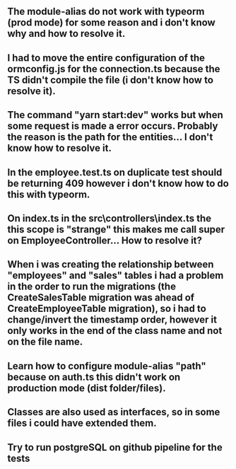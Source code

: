 ## The module-alias do not work with typeorm (prod mode) for some reason and i don't know why and how to resolve it.
## I had to move the entire configuration of the ormconfig.js for the connection.ts because the TS didn't compile the file (i don't know how to resolve it).
## The command "yarn start:dev" works but when some request is made a error occurs. Probably the reason is the path for the entities... I don't know how to resolve it.
## In the employee.test.ts on duplicate test should be returning 409 however i don't know how to do this with typeorm.
## On index.ts in the src\controllers\index.ts the this scope is "strange" this makes me call super on EmployeeController... How to resolve it?
## When i was creating the relationship between "employees" and "sales" tables i had a problem in the order to run the migrations (the CreateSalesTable migration was ahead of CreateEmployeeTable migration), so i had to change/invert the timestamp order, however it only works in the end of the class name and not on the file name.
## Learn how to configure module-alias "path" because on auth.ts this didn't work on production mode (dist folder/files).
## Classes are also used as interfaces, so in some files i could have extended them.
## Try to run postgreSQL on github pipeline for the tests